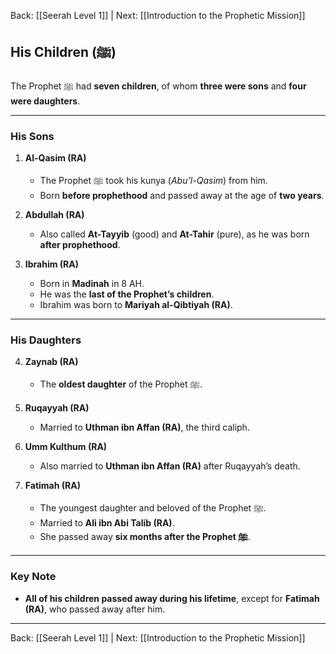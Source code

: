 Back: [[Seerah Level 1]] | Next: [[Introduction to the Prophetic Mission]]

## **His Children (ﷺ)**

The Prophet ﷺ had **seven children**, of whom **three were sons** and **four were daughters**.  

---

### **His Sons**  

1. **Al-Qasim (RA)**  
   - The Prophet ﷺ took his kunya (*Abu’l-Qasim*) from him.  
   - Born **before prophethood** and passed away at the age of **two years**.  

2. **Abdullah (RA)**  
   - Also called **At-Tayyib** (good) and **At-Tahir** (pure), as he was born **after prophethood**.  

3. **Ibrahim (RA)**  
   - Born in **Madinah** in 8 AH.  
   - He was the **last of the Prophet’s children**.  
   - Ibrahim was born to **Mariyah al-Qibtiyah (RA)**.  

---

### **His Daughters**  

4. **Zaynab (RA)**  
   - The **oldest daughter** of the Prophet ﷺ.  

5. **Ruqayyah (RA)**  
   - Married to **Uthman ibn Affan (RA)**, the third caliph.  

6. **Umm Kulthum (RA)**  
   - Also married to **Uthman ibn Affan (RA)** after Ruqayyah’s death.  

7. **Fatimah (RA)**  
   - The youngest daughter and beloved of the Prophet ﷺ.  
   - Married to **Ali ibn Abi Talib (RA)**.  
   - She passed away **six months after the Prophet ﷺ**.

---

### **Key Note**  
- **All of his children passed away during his lifetime**, except for **Fatimah (RA)**, who passed away after him.  

---

Back: [[Seerah Level 1]] | Next: [[Introduction to the Prophetic Mission]]